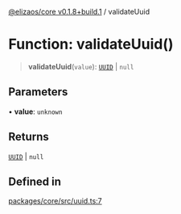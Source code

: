 [@elizaos/core v0.1.8+build.1](../index.md) / validateUuid

# Function: validateUuid()

> **validateUuid**(`value`): [`UUID`](../type-aliases/UUID.md) \| `null`

## Parameters

• **value**: `unknown`

## Returns

[`UUID`](../type-aliases/UUID.md) \| `null`

## Defined in

[packages/core/src/uuid.ts:7](https://github.com/Vicolee/riddleculous-ai-agent/blob/main/packages/core/src/uuid.ts#L7)
